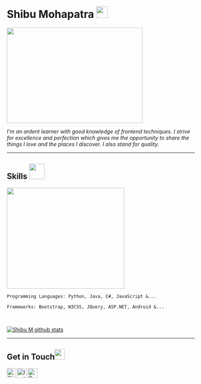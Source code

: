 # Shibu Mohapatra <img src="https://github.com/TheDudeThatCode/TheDudeThatCode/blob/master/Assets/Hi.gif" height="31px">

<img src="https://user-images.githubusercontent.com/69073543/89121725-07178980-d4df-11ea-9fb5-597f3725e5c3.png" width="364" height="255">

*I'm an ardent learner with good knowledge of frontend techniques.
I strive for excellence and perfection which gives me the opportunity 
to share the things I love and the places I discover.
I also stand for quality.*

<hr>

## Skills <img src="https://user-images.githubusercontent.com/44550746/117297913-605c8100-ae94-11eb-930c-7826a7360c00.gif" height="41px">

<img src="https://user-images.githubusercontent.com/69073543/89121983-421abc80-d4e1-11ea-95f5-04d9589e0c24.png" width="315" height="270">


```
Programming Languages: Python, Java, C#, JavaScript &...

Frameworks: Bootstrap, W3CSS, JQuery, ASP.NET, Android &...

```
<br>

[![Shibu M github stats](https://github-readme-stats.vercel.app/api?username=MohapatraShibu)](https://github.com/anuraghazra/github-readme-stats)

<hr>

## Get in Touch<img src="https://github.com/TheDudeThatCode/TheDudeThatCode/blob/master/Assets/Handshake.gif" height="28px">

<a href="https://www.linkedin.com/in/shibu-mohapatra-252a1516b/">
    <img align="left" alt="Shibu Mohapatra | Linkedin" width="24px" src="https://github.com/TheDudeThatCode/TheDudeThatCode/blob/master/Assets/Linkedin.svg" />
 </a>
 <a href="https://www.instagram.com/m.shibu.29/">
    <img align="left" alt="Instagram" width="26px" src="https://github.com/TheDudeThatCode/TheDudeThatCode/blob/master/Assets/Instagram.svg" />
  </a>
 <a href="mailto:mohapatrashibu@gmail.com">
    <img align="left" alt="Gmail" width="26px" src="https://github.com/TheDudeThatCode/TheDudeThatCode/blob/master/Assets/Gmail.svg" />
  </a>
